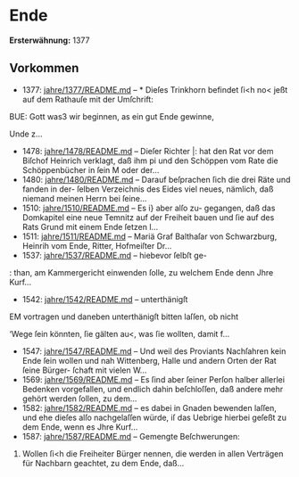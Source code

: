 # Ende

**Ersterwähnung:** 1377

## Vorkommen
- 1377: [jahre/1377/README.md](../jahre/1377/README.md) – * Dieſes Trinkhorn befindet ſi<h no< jeßt auf dem Rathauſe
mit der Umſchrift:

BUE: Gott was3 wir beginnen,
as ein gut Ende gewinne,

Unde z...
- 1478: [jahre/1478/README.md](../jahre/1478/README.md) – Dieſer Richter
|: hat den Rat vor dem Biſchof Heinrich verklagt, daß ihm
pi und den Schöppen vom Rate die Schöppenbücher in ſein
M oder der...
- 1480: [jahre/1480/README.md](../jahre/1480/README.md) – Darauf beſprachen ſich die drei Räte und fanden in der-
ſelben Verzeichnis des Eides viel neues, nämlich, daß
niemand meinen Herrn bei ſeine...
- 1510: [jahre/1510/README.md](../jahre/1510/README.md) – Es i} aber alſo zu-
gegangen, daß das Domkapitel eine neue Temnitz auf der
Freiheit bauen und ſie auf des Rats Grund mit einem
Ende ſetzen l...
- 1511: [jahre/1511/README.md](../jahre/1511/README.md) – Mariä Graf
Balthaſar von Schwarzburg, Heinrih vom Ende, Ritter,
Hofmeiſter Dr...
- 1537: [jahre/1537/README.md](../jahre/1537/README.md) – hiebevor ſelbſt ge-

: than, am Kammergericht einwenden ſolle, zu welchem Ende
denn Jhre Kurf...
- 1542: [jahre/1542/README.md](../jahre/1542/README.md) – unterthänigſt

EM vortragen und daneben unterthänigſt bitten laſſen, ob nicht


‘Wege ſein könnten, ſie gälten au<, was ſie wollten, damit
f...
- 1547: [jahre/1547/README.md](../jahre/1547/README.md) – Und weil des
Proviants Nachſahren kein Ende ſein wollen und nah
Wittenberg, Halle und andern Orten der Rat ſeine Bürger-
ſchaft mit vielen W...
- 1569: [jahre/1569/README.md](../jahre/1569/README.md) – Es ſind aber ſeiner Perſon halber
allerlei Bedenken vorgefallen, und endlich dahin beſchloſſen,
daß andere mehr gehört werden ſollen, zu dem...
- 1582: [jahre/1582/README.md](../jahre/1582/README.md) – es dabei in Gnaden bewenden laſſen,
und ehe dieſes alſo nachgelaſſen würde, iſ das Uebrige
hierbei geſeßt zu dem Ende, wenn es Jhre Kurf...
- 1587: [jahre/1587/README.md](../jahre/1587/README.md) – Gemengte Beſchwerungen:

1) Wollen ſi<h die Freiheiter Bürger nennen, die
werden in allen Verträgen für Nachbarn geachtet, zu dem
Ende, daß...
